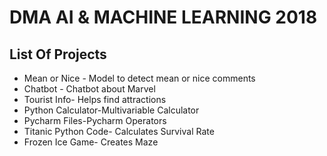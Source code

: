 # DMA AI & MACHINE LEARNING 2018
## List Of Projects
* Mean or Nice - Model to detect mean or nice comments
* Chatbot - Chatbot about Marvel 
* Tourist Info- Helps find attractions
* Python Calculator-Multivariable Calculator
* Pycharm Files-Pycharm Operators
* Titanic Python Code- Calculates Survival Rate
* Frozen Ice Game- Creates Maze
